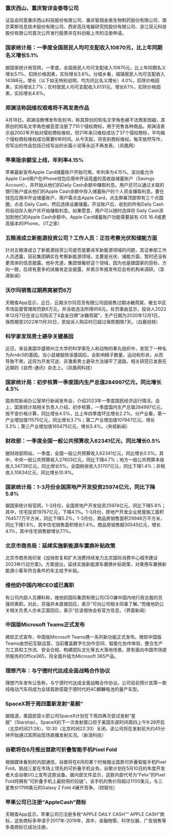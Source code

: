 ### 重庆西山、重庆智详金泰等公司
证监会同意重庆西山科技股份有限公司、重庆智翔金泰生物制药股份有限公司、南京莱斯信息技术股份有限公司、西安高压电器研究院股份有限公司、浙江双元科技股份有限公司首次公开发行股票并在科创板上市的注册申请。
### 国家统计局：一季度全国居民人均可支配收入10870元，比上年同期名义增长5.1%
据国家统计局官网，一季度，全国居民人均可支配收入10870元，比上年同期名义增长5.1%，扣除价格因素，实际增长3.8%。分城乡看，城镇居民人均可支配收入14388元，增长（以下如无特别说明，均为同比名义增长）4.0%，扣除价格因素，实际增长2.7%；农村居民人均可支配收入6131元，增长6.1%，扣除价格因素，实际增长4.8%。
### 郑渊洁称因维权艰难将不再发表作品
4月18日，郑渊洁微博发布告别书，称其原创的知名文学角色被不法商家觊觎，其原创的知名文学角色被恶意注册了710个侵权商标，用于兜售各种商品。郑渊洁表示自2002年开始对侵权商标维权，但21年来只维权成功了37个侵权商标，平均每个侵权商标维权成功需要6年时间。从今天起，将告别商标维权。每天依然写作，但写出的作品包括已经写出的长篇小说等永远不再发表。（凤凰网）
### 苹果版余额宝上线，年利率4.15%
苹果最新宣布Apple Card储蓄账户开始可用，年利率为4.15%。该功能允许 Apple Card用户在iPhone钱包应用中开设高盛的高收益储蓄账户（Savings Account），并开始从他们的Daily Cash余额中赚取利息。用户还可以通过关联的银行账户或从他们的Apple Cash余额中存入储蓄账户的个人资金赚取利息。要在钱包应用中开设储蓄账户，用户需点击Apple Card，点击屏幕顶部带有三个点圆圈，点击 Daily Cash，然后选择设置储蓄。开设账户后，收到的所有Daily Cash将自动存入账户并开始赚取利息。如果愿意，用户可以随时选择将 Daily Cash添加到他们的Apple Cash余额中。Apple Card储蓄账户功能需要装有 iOS 16.4或更高版本的iPhone。（IT之家）
### 五粮液成立新能源投资公司？工作人员：正在考察光伏和储能方面
针对五粮液成立了新能源投资公司是否是要进军新能源领域的问题，其证券部工作人员透露，目前集团确实在考察新能源领域，主要是光伏、储能方面，暂时还没有更具体的信息披露。他补充道，集团很看好这个领域，因为也是跟国家的目标、方向一致，后续有更多的进展肯定会披露，并表示年报发布后会有机构来调研。（澎湃新闻）
### 沃尔玛销售过期燕窝被罚6万
天眼查App显示，近日，云南沃尔玛百货有限公司因销售过期冰糖燕窝，被五华区市场监督管理局罚款6万元，并没收违法所得956元。处罚事由显示，投诉人2022年12月7日在该公司购买了4盒金日牌“冰糖燕窝”，生产日期为2020年12月1日，保质期至2022年11月30日，至投诉人购买时已超过保质期限7天。（白鹿视频）
### 科学家发现男士避孕关键基因
近日，来自美国华盛顿州立大学的科学家在人和动物的睾丸组织中，发现了一种名为Arrdc5的基因。当小鼠被敲除该基因后，会影响精子数量，运动和形状，从而导致不育。这将为开发可逆、非激素男士避孕方法铺平了道路。相关研究已发表在近期的《自然-通讯》杂志上。（凤凰网科技）
### 国家统计局：初步核算一季度国内生产总值284997亿元，同比增长4.5%
国务院新闻办公室举行新闻发布会，介绍2023年一季度国民经济运行情况。会上，国家统计局相关负责人介绍，初步核算，一季度国内生产总值284997亿元，按不变价格计算，同比增长4.5%，比上年四季度环比增长2.2%。分产业看，第一产业增加值11575亿元，同比增长3.7%；第二产业增加值107947亿元，增长3.3%；第三产业增加值165475亿元，增长5.4%。（央视新闻）
### 财政部：一季度全国一般公共预算收入62341亿元，同比增长0.5%
据财政部网站，一季度，全国一般公共预算收入62341亿元，同比增长0.5%。其中，中央一般公共预算收入27603亿元，同比下降4.7%；地方一般公共预算本级收入34738亿元，同比增长5%。全国税收收入51707亿元，同比下降1.4%；非税收入10634亿元，同比增长10.9%。
### 国家统计局：1-3月份全国房地产开发投资25974亿元，同比下降5.8%
据国家统计局官网，1-3月份，全国房地产开发投资25974亿元，同比下降5.8%；其中，住宅投资19767亿元，下降4.1%。1-3月份，房地产开发企业房屋施工面积764577万平方米，同比下降5.2%。1-3月份，商品房销售面积29946万平方米，同比下降1.8%，其中住宅销售面积增长1.4%。商品房销售额30545亿元，增长4.1%，其中住宅销售额增长7.1%。
### 北京市商务局：延续实施新能源车置换补贴政策
北京市商务局印发《加快恢复和扩大消费持续发力北京国际消费中心城市建设2023年行动方案》。方案提出，延续实施新能源车置换补贴政策，对乘用车置换新能源小客车符合条件的车主给予补贴。
### 维他奶中国内地CEO或已离职
有公司内部人员爆料称，维他奶国际集团有限公司CEO兼中国内地行政总裁的苏强将离职。对此，苏强并未直接回应，表示“可向公司相关同事了解。”而维他奶公关相关负责人亦未正面回应，表示“应该很快会有官方信息。（界面新闻）
### 中国版Microsoft Teams正式发布
微软正式宣布，中国版Microsoft Teams携一系列新功能正式发布。微软中国版Teams由世纪互联运营，当前覆盖数字化协作空间、智能化协作体验、整合生产力工具和工作流、安全合规、构建团队文化等五大落地场景。原有面向中国市场提供服务的Office365，将全面升级为Microsoft 365产品。
### 理想汽车：与宁德时代达成全面战略合作协议
理想汽车发布公告称，与宁德时代达成全面战略合作协议。公司目前预计其第一款纯电动汽车将成为全球首款搭载宁德时代的4C麒麟电池的量产车型。
### SpaceX将于周四重新发射“星舰”
据报道，美国民营火箭公司SpaceX计划在下周四再次尝试发射“星舰”（Starship）。SpaceX的下一次发射窗口将于美国东部时间周四上午9:28开启（北京时间21:28），10:30（北京时间22:30）关闭。该公司将在发射前大约45分钟开始通过其网站现场直播发射实况。（新浪科技）
### 谷歌将在6月推出首款可折叠智能手机Pixel Fold
根据媒体看到的内部通信，谷歌将在6月的某个时候推出首款可折叠智能手机Pixel Fold，挑战三星在市场上领先的可折叠手机业务。谷歌计划在5月10日的年度开发者大会谷歌I/O上宣布这款设备。据内部文件显示，这款内部代号为“Felix”的Pixel Fold将拥有“可折叠手机上最耐用的铰链”。该手机的售价将超过1700美元，与三星售价1799美元的Galaxy Z Fold 4展开竞争。（财联社）
### 苹果公司已注册“AppleCash”商标
天眼查App显示，苹果公司已注册多枚“APPLE DAILY CASH”“ APPLE CASH”商标，这些商标多申请于2017年-2019年，其中，金融物管、科学仪器、广告销售等多类商标已成功注册。

